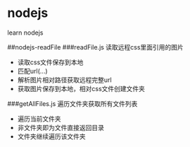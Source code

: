 # nodejs
learn nodejs

##nodejs-readFile
###readFile.js 读取远程css里面引用的图片
* 读取css文件保存到本地
* 匹配url(...)
* 解析图片相对路径获取远程完整url
* 获取图片保存到本地，相对css文件创建文件夹

###getAllFiles.js 遍历文件夹获取所有文件列表
* 遍历当前文件夹
* 非文件夹即为文件直接返回目录
* 文件夹继续遍历该文件夹
